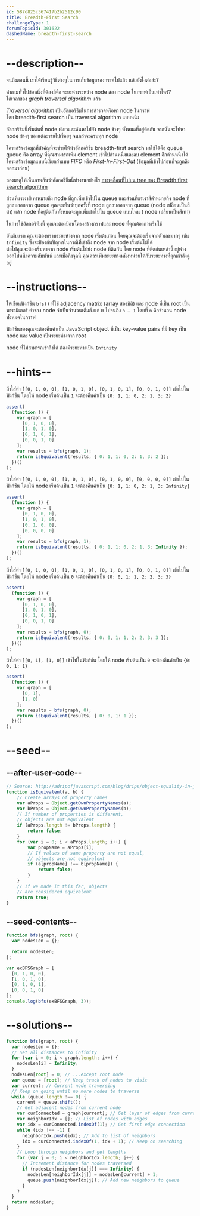 ```yaml
---
id: 587d825c367417b2b2512c90
title: Breadth-First Search
challengeType: 1
forumTopicId: 301622
dashedName: breadth-first-search
---
```


# --description--

จนถึงตอนนี้ เราได้เรียนรู้วิธีต่างๆในการเก็บข้อมูลของกราฟไปแล้ว แล้วยังไงต่อล่ะ?  

คำถามทั่วไปข้อหนึ่งที่ต้องมีคือ ระยะห่างระหว่าง node สอง node ในกราฟเป็นเท่าไหร่?  
ได้เวลาของ <dfn>graph traversal algorithm</dfn> แล้ว 

<dfn>Traversal algorithm</dfn> เป็นอัลกอริธึมในการสำรวจหรือหา node ในกราฟ  
โดย breadth-first search เป็น traversal algorithm แบบหนึ่ง 

อัลกอริธึมนี้เริ่มต้นที่ node เดียวและค้นหาไปยัง node ข้างๆ ทั้งหมดที่อยู่ติดกัน จากนั้นจะไปหา node ข้างๆ ของแต่ละรายไปเรื่อยๆ จนกว่าจะครบทุก node

โครงสร้างข้อมูลที่สำคัญที่จะช่วยให้นำอัลกอริธึม breadth-first search มาใช้ได้คือ queue  
queue คือ array ที่คุณสามารถเพิ่ม element เข้าไปด้านหนึ่งและลบ element อีกด้านหนึ่งได้ โครงสร้างข้อมูลแบบนี้เรียกว่าแบบ <dfn>FIFO</dfn> หรือ <dfn>First-In-First-Out</dfn> (ข้อมูลที่เข้าไปก่อนก็จะถูกดึงออกมาก่อน)

ลองมาดูให้เห็นภาพกันว่าอัลกอริธึมนี้ทำงานอย่างไร [การเคลื่อนที่ไปบน tree ของ Breadth first search algorithm](https://camo.githubusercontent.com/2f57e6239884a1a03402912f13c49555dec76d06/68747470733a2f2f75706c6f61642e77696b696d656469612e6f72672f77696b6970656469612f636f6d6d6f6e732f342f34362f416e696d617465645f4246532e676966)

ส่วนที่แรเงาสีเทาหมายถึง node ที่ถูกเพิ่มเข้าไปใน queue และส่วนที่แรเงาสีดำหมายถึง node ที่ถูกลบออกจาก queue คุณจะเห็นว่าทุกครั้งที่ node ถูกลบออกจาก queue (node เปลี่ยนเป็นสีดำ) แล้ว node ที่อยู่ติดกันทั้งหมดจะถูกเพิ่มเข้าไปใน queue แบบไหน ( node เปลี่ยนเป็นสีเทา)

ในการใช้อัลกอริทึมนี้ คุณจะต้องป้อนโครงสร้างกราฟและ node ที่คุณต้องการเริ่มใช้

อันดับแรก คุณจะต้องทราบระยะห่างจาก node เริ่มต้นก่อน โดยคุณจะต้องเริ่มจากตัวเลขมากๆ เช่น `Infinity` ซึ่งจะป้องกันปัญหาในกรณีที่เข้าถึง node จาก node เริ่มต้นไม่ได้   
ต่อไปคุณจะต้องเริ่มหาจาก node เริ่มต้นไปยัง node ที่ติดกัน โดย node ที่ติดกันเหล่านี้อยู่ห่างออกไปหนึ่งความสัมพันธ์ และเมื่อถึงจุดนี้ คุณควรเพิ่มระยะทางหนึ่งหน่วยให้กับระยะทางที่คุณกำลังดูอยู่

# --instructions--

ให้เขียนฟังก์ชัน `bfs()` ที่ใช้ adjacency matrix (array สองมิติ) และ node ที่เป็น root เป็นพารามิเตอร์ 
ค่าของ node จำเป็นจำนวนเต็มตั้งแต่ `0` ไปจนถึง `n – 1` โดยที่ `n` คือจำนวน node ทั้งหมดในกราฟ

ฟังก์ชันของคุณจะต้องคืนค่าเป็น JavaScript object ที่เป็น key-value pairs ที่มี key เป็น node และ value เป็นระยะห่างจาก root 

node ที่ไม่สามารถเข้าถึงได้ ต้องมีระยะห่างเป็น `Infinity`

# --hints--

ถ้าใส่ค่า `[[0, 1, 0, 0], [1, 0, 1, 0], [0, 1, 0, 1], [0, 0, 1, 0]]` เข้าไปในฟังก์ชัน โดยให้ node เริ่มต้นเป็น `1` จะต้องคืนค่าเป็น `{0: 1, 1: 0, 2: 1, 3: 2}`

```js
assert(
  (function () {
    var graph = [
      [0, 1, 0, 0],
      [1, 0, 1, 0],
      [0, 1, 0, 1],
      [0, 0, 1, 0]
    ];
    var results = bfs(graph, 1);
    return isEquivalent(results, { 0: 1, 1: 0, 2: 1, 3: 2 });
  })()
);
```

ถ้าใส่ค่า `[[0, 1, 0, 0], [1, 0, 1, 0], [0, 1, 0, 0], [0, 0, 0, 0]]` เข้าไปในฟังก์ชัน โดยให้ node เริ่มต้นเป็น `1` จะต้องคืนค่าเป็น `{0: 1, 1: 0, 2: 1, 3: Infinity}`

```js
assert(
  (function () {
    var graph = [
      [0, 1, 0, 0],
      [1, 0, 1, 0],
      [0, 1, 0, 0],
      [0, 0, 0, 0]
    ];
    var results = bfs(graph, 1);
    return isEquivalent(results, { 0: 1, 1: 0, 2: 1, 3: Infinity });
  })()
);
```

ถ้าใส่ค่า `[[0, 1, 0, 0], [1, 0, 1, 0], [0, 1, 0, 1], [0, 0, 1, 0]]` เข้าไปในฟังก์ชัน โดยให้ node เริ่มต้นเป็น `0` จะต้องคืนค่าเป็น `{0: 0, 1: 1, 2: 2, 3: 3}`

```js
assert(
  (function () {
    var graph = [
      [0, 1, 0, 0],
      [1, 0, 1, 0],
      [0, 1, 0, 1],
      [0, 0, 1, 0]
    ];
    var results = bfs(graph, 0);
    return isEquivalent(results, { 0: 0, 1: 1, 2: 2, 3: 3 });
  })()
);
```

ถ้าใส่ค่า `[[0, 1], [1, 0]]` เข้าไปในฟังก์ชัน โดยให้ node เริ่มต้นเป็น `0` จะต้องคืนค่าเป็น `{0: 0, 1: 1}`

```js
assert(
  (function () {
    var graph = [
      [0, 1],
      [1, 0]
    ];
    var results = bfs(graph, 0);
    return isEquivalent(results, { 0: 0, 1: 1 });
  })()
);
```

# --seed--

## --after-user-code--

```js
// Source: http://adripofjavascript.com/blog/drips/object-equality-in-javascript.html
function isEquivalent(a, b) {
    // Create arrays of property names
    var aProps = Object.getOwnPropertyNames(a);
    var bProps = Object.getOwnPropertyNames(b);
    // If number of properties is different,
    // objects are not equivalent
    if (aProps.length != bProps.length) {
        return false;
    }
    for (var i = 0; i < aProps.length; i++) {
        var propName = aProps[i];
        // If values of same property are not equal,
        // objects are not equivalent
        if (a[propName] !== b[propName]) {
            return false;
        }
    }
    // If we made it this far, objects
    // are considered equivalent
    return true;
}
```

## --seed-contents--

```js
function bfs(graph, root) {
  var nodesLen = {};

  return nodesLen;
};

var exBFSGraph = [
  [0, 1, 0, 0],
  [1, 0, 1, 0],
  [0, 1, 0, 1],
  [0, 0, 1, 0]
];
console.log(bfs(exBFSGraph, 3));
```

# --solutions--

```js
function bfs(graph, root) {
  var nodesLen = {};
  // Set all distances to infinity
  for (var i = 0; i < graph.length; i++) {
    nodesLen[i] = Infinity;
  }
  nodesLen[root] = 0; // ...except root node
  var queue = [root]; // Keep track of nodes to visit
  var current; // Current node traversing
  // Keep on going until no more nodes to traverse
  while (queue.length !== 0) {
    current = queue.shift();
    // Get adjacent nodes from current node
    var curConnected = graph[current]; // Get layer of edges from current
    var neighborIdx = []; // List of nodes with edges
    var idx = curConnected.indexOf(1); // Get first edge connection
    while (idx !== -1) {
      neighborIdx.push(idx); // Add to list of neighbors
      idx = curConnected.indexOf(1, idx + 1); // Keep on searching
    }
    // Loop through neighbors and get lengths
    for (var j = 0; j < neighborIdx.length; j++) {
      // Increment distance for nodes traversed
      if (nodesLen[neighborIdx[j]] === Infinity) {
        nodesLen[neighborIdx[j]] = nodesLen[current] + 1;
        queue.push(neighborIdx[j]); // Add new neighbors to queue
      }
    }
  }
  return nodesLen;
}
```
